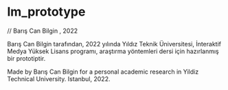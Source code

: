 # lm_prototype

// Barış Can Bilgin , 2022



Barış Can Bilgin tarafından, 
2022 yılında Yıldız Teknik Üniversitesi, İnteraktif Medya Yüksek Lisans programı, 
araştırma yöntemleri dersi için hazırlanmış bir prototiptir.

Made by Barış Can Bilgin for a personal academic research in Yildiz Technical University.
Istanbul, 2022.
